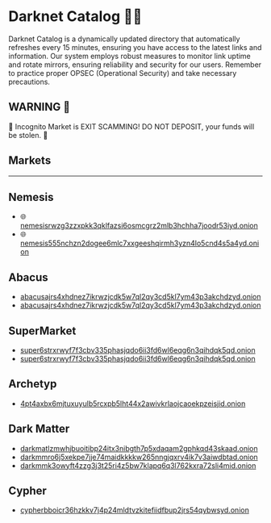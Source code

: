 # Darknet Catalog 🕵️‍♂️

Darknet Catalog is a dynamically updated directory that automatically refreshes every 15 minutes, ensuring you have access to the latest links and information. Our system employs robust measures to monitor link uptime and rotate mirrors, ensuring reliability and security for our users. 
Remember to practice proper OPSEC (Operational Security) and take necessary precautions.

## WARNING 🚨
🚨 Incognito Market is EXIT SCAMMING! DO NOT DEPOSIT, your funds will be stolen. 🚨


## Markets
---

## Nemesis 
- 🌐 [nemesisrwzg3zzxpkk3qklfazsi6osmcgrz2mlb3hchha7joodr53iyd.onion](http://nemesisrwzg3zzxpkk3qklfazsi6osmcgrz2mlb3hchha7joodr53iyd.onion)
- 🌐 [nemesis555nchzn2dogee6mlc7xxgeeshqirmh3yzn4lo5cnd4s5a4yd.onion](http://nemesisrwzg3zzxpkk3qklfazsi6osmcgrz2mlb3hchha7joodr53iyd.onion)

## Abacus
- [abacusajrs4xhdnez7ikrwzjcdk5w7ql2qy3cd5kl7ym43p3akchdzyd.onion](http://abacusajrs4xhdnez7ikrwzjcdk5w7ql2qy3cd5kl7ym43p3akchdzyd.onion)
- [abacusajrs4xhdnez7ikrwzjcdk5w7ql2qy3cd5kl7ym43p3akchdzyd.onion](http://6zii3zodgfvmi7vqye7kq62tug7d7sfsiuhwe5c27amf33az4vumkjqd.onion)

## SuperMarket
- [super6strxrwyf7f3cbv335phasjqdo6ii3fd6wl6eqg6n3qihdqk5qd.onion](http://super6strxrwyf7f3cbv335phasjqdo6ii3fd6wl6eqg6n3qihdqk5qd.onion)
- [super6strxrwyf7f3cbv335phasjqdo6ii3fd6wl6eqg6n3qihdqk5qd.onion](http://5c8pyeahvalidlink9pbevt47osczg5iad1x82jrwfh0qnk3u6lymd.onion)

## Archetyp
- [4pt4axbx6mjtuxuyulb5rcxpb5lht44x2awivkrlaojcaoekpzeisjid.onion](http://4pt4axbx6mjtuxuyulb5rcxpb5lht44x2awivkrlaojcaoekpzeisjid.onion)

## Dark Matter
- [darkmatlzmwhjbuoitibp24itx3nibgth7p5xdaqam2gphkqd43skaad.onion](http://darkmatlzmwhjbuoitibp24itx3nibgth7p5xdaqam2gphkqd43skaad.onion)
- [darkmmro6j5xekpe7jje74maidkkkkw265nngjqxrv4ik7v3aiwdbtad.onion](http://darkmmro6j5xekpe7jje74maidkkkkw265nngjqxrv4ik7v3aiwdbtad.onion)
- [darkmmk3owyft4zzg3j3t25ri4z5bw7klapq6q3l762kxra72sli4mid.onion](http://darkmmk3owyft4zzg3j3t25ri4z5bw7klapq6q3l762kxra72sli4mid.onion)

## Cypher
- [cypherbboicr36hzkkv7j4p24mldtvzkitefiidfbup2jrs54qybwsyd.onion](http://6c5qaeiibh6ggmobsrv6vuilgb5uzjejpt2n3inoz2kv2sgzocymdvyd.onion)
